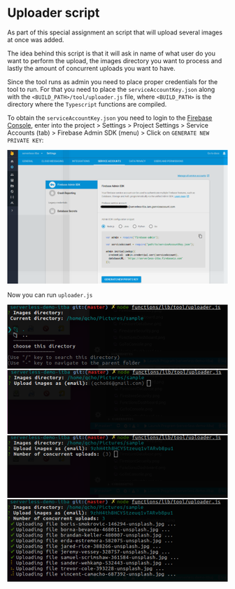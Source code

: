 # Uploader script

As part of this special assignment an script that will upload several images at once was added.

The idea behind this script is that it will ask in name of what user do you want to perform the upload, the images directory you want to process and lastly the amount of concurrent uploads you want to have.

Since the tool runs as admin you need to place proper credentials for the tool to run. For that you need to place the `serviceAccountKey.json` along with the `<BUILD_PATH>/tool/uploader.js` file, where `<BUILD_PATH>` is the directory where the `Typescript` functions are compiled.

To obtain the `serviceAccountKey.json` you need to login to the [Firebase Console](https://console.firebase.google.com/), enter into the project > Settings > Project Settings > Service Accounts (tab) > Firebase Admin SDK (menu) > Click on `GENERATE NEW PRIVATE KEY`:

![Generate Firebase serviceAccountKey](htresources/FirebaseAdminKey.png)

Now you can run `uploader.js`

![Uploader - Choose directory](htresources/uploader1.png)
![Uploader - User email](htresources/uploader2.png)
![Uploader - Concurrency](htresources/uploader3.png)
![Uploader - Execution](htresources/uploader4.png)
